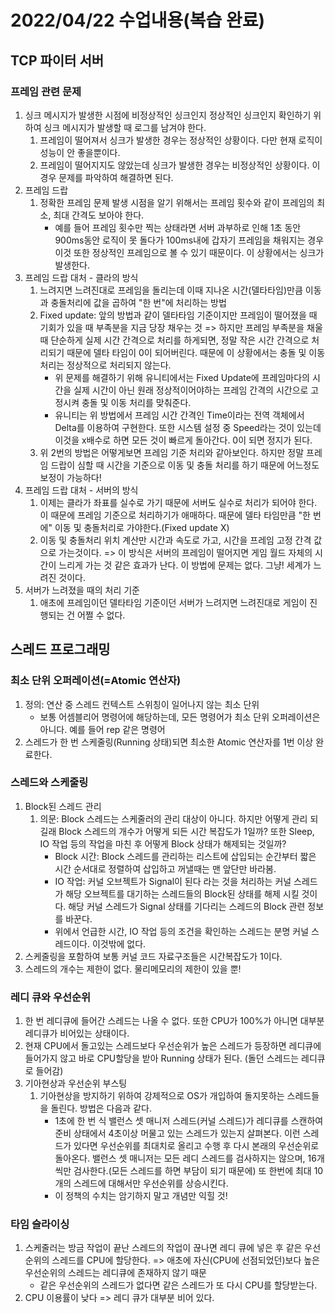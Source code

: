 # 2022/04/22 수업내용(복습 완료)
## TCP 파이터 서버
### 프레임 관련 문제
1. 싱크 메시지가 발생한 시점에 비정상적인 싱크인지 정상적인 싱크인지 확인하기 위하여 싱크 메시지가 발생할 때 로그를 남겨야 한다.
    1) 프레임이 떨어져서 싱크가 발생한 경우는 정상적인 상황이다. 다만 현재 로직이 성능이 안 좋을뿐이다.
    2) 프레임이 떨어지지도 않았는데 싱크가 발생한 경우는 비정상적인 상황이다. 이 경우 문제를 파악하여 해결하면 된다.
2. 프레임 드랍
    1) 정확한 프레임 문제 발생 시점을 알기 위해서는 프레임 횟수와 같이 프레임의 최소, 최대 간격도 보아야 한다.
        * 예를 들어 프레임 횟수만 찍는 상태라면 서버 과부하로 인해 1초 동안 900ms동안 로직이 못 돌다가 100ms내에 갑자기 프레임을 채워지는 경우 이것 또한 정상적인 프레임으로 볼 수 있기 때문이다. 이 상황에서는 싱크가 발생한다.
3. 프레임 드랍 대처 - 클라의 방식
    1) 느려지면 느려진대로 프레임을 돌리는데 이때 지나온 시간(델타타임)만큼 이동과 충돌처리에 값을 곱하여 "한 번"에 처리하는 방법
    2) Fixed update: 앞의 방법과 같이 델타타임 기준이지만 프레임이 떨어졌을 때 기회가 있을 때 부족분을 지금 당장 채우는 것 => 하지만 프레임 부족분을 채울 때 단순하게 실제 시간 간격으로 처리를 하게되면, 정말 작은 시간 간격으로 처리되기 때문에 델타 타임이 0이 되어버린다. 때문에 이 상황에서는 충돌 및 이동처리는 정상적으로 처리되지 않는다.
        * 위 문제를 해결하기 위해 유니티에서는 Fixed Update에 프레임마다의 시간을 실제 시간이 아닌 원래 정상적이어야하는 프레임 간격의 시간으로 고정시켜 충돌 및 이동 처리를 맞춰준다.
        * 유니티는 위 방법에서 프레임 시간 간격인 Time이라는 전역 객체에서 Delta를 이용하여 구현한다. 또한 시스템 설정 중 Speed라는 것이 있는데 이것을 x배수로 하면 모든 것이 빠르게 돌아간다. 0이 되면 정지가 된다.
    3) 위 2번의 방법은 어떻게보면 프레임 기준 처리와 같아보인다. 하지만 정말 프레임 드랍이 심할 때 시간을 기준으로 이동 및 충돌 처리를 하기 때문에 어느정도 보정이 가능하다!
4. 프레임 드랍 대처 - 서버의 방식
    1) 이제는 클라가 좌표를 실수로 가기 때문에 서버도 실수로 처리가 되어야 한다. 이 때문에 프레임 기준으로 처리하기가 애매하다. 때문에 델타 타임만큼 "한 번에" 이동 및 충돌처리로 가야한다.(Fixed update X)
    2) 이동 및 충돌처리 위치 계산만 시간과 속도로 가고, 시간을 프레임 고정 간격 값으로 가는것이다. => 이 방식은 서버의 프레임이 떨어지면 게임 월드 자체의 시간이 느리게 가는 것 같은 효과가 난다. 이 방법에 문제는 없다. 그냥! 세계가 느려진 것이다.
5. 서버가 느려졌을 때의 처리 기준
    1) 애초에 프레임이던 델타타임 기준이던 서버가 느려지면 느려진대로 게임이 진행되는 건 어쩔 수 없다.

## 스레드 프로그래밍
### 최소 단위 오퍼레이션(=Atomic 연산자)
1. 정의: 연산 중 스레드 컨텍스트 스위칭이 일어나지 않는 최소 단위
    * 보통 어셈블리어 명령어에 해당하는데, 모든 명령어가 최소 단위 오퍼레이션은 아니다. 예를 들어 rep 같은 명령어
2. 스레드가 한 번 스케줄링(Running 상태)되면 최소한 Atomic 연산자를 1번 이상 완료한다.

### 스레드와 스케줄링
1. Block된 스레드 관리
    1) 의문: Block 스레드는 스케줄러의 관리 대상이 아니다. 하지만 어떻게 관리 되길래 Block 스레드의 개수가 어떻게 되든 시간 복잡도가 1일까? 또한 Sleep, IO 작업 등의 작업을 마친 후 어떻게 Block 상태가 해제되는 것일까?
        * Block 시간: Block 스레드를 관리하는 리스트에 삽입되는 순간부터 짧은 시간 순서대로 정렬하여 삽입하고 꺼낼때는 맨 앞단만 바라봄.
        * IO 작업: 커널 오브젝트가 Signal이 된다 라는 것을 처리하는 커널 스레드가 해당 오브젝트를 대기하는 스레드들의 Block된 상태를 해제 시킬 것이다. 해당 커널 스레드가 Signal 상태를 기다리는 스레드의 Block 관련 정보를 바꾼다.
        * 위에서 언급한 시간, IO 작업 등의 조건을 확인하는 스레드는 분명 커널 스레드이다. 이것밖에 없다.
2. 스케줄링을 포함하여 보통 커널 코드 자료구조들은 시간복잡도가 1이다.
3. 스레드의 개수는 제한이 없다. 물리메모리의 제한이 있을 뿐!

### 레디 큐와 우선순위
1. 한 번 레디큐에 들어간 스레드는 나올 수 없다. 또한 CPU가 100%가 아니면 대부분 레디큐가 비어있는 상태이다.
2. 현재 CPU에서 돌고있는 스레드보다 우선순위가 높은 스레드가 등장하면 레디큐에 들어가지 않고 바로 CPU할당을 받아 Running 상태가 된다. (돌던 스레드는 레디큐로 들어감)
3. 기아현상과 우선순위 부스팅
    1) 기아현상을 방지하기 위하여 강제적으로 OS가 개입하여 돌지못하는 스레드들을 돌린다. 방법은 다음과 같다.
        * 1초에 한 번 식 밸런스 셋 매니저 스레드(커널 스레드)가 레디큐를 스캔하여 준비 상태에서 4초이상 머물고 있는 스레드가 있는지 살펴본다. 이런 스레드가 있다면 우선순위를 최대치로 올리고 수행 후 다시 본래의 우선순위로 돌아온다. 밸런스 셋 매니저는 모든 레디 스레드를 검사하지는 않으며, 16개씩만 검사한다.(모든 스레드를 하면 부담이 되기 때문에) 또 한번에 최대 10개의 스레드에 대해서만 우선순위를 상승시킨다.
        * 이 정책의 수치는 암기하지 말고 개념만 익힐 것!

### 타임 슬라이싱
1. 스케줄러는 방금 작업이 끝난 스레드의 작업이 끊나면 레디 큐에 넣은 후 같은 우선순위의 스레드를 CPU에 할당한다. => 애초에 자신(CPU에 선점되었던)보다 높은 우선순위의 스레드는 레디큐에 존재하지 않기 때문
    * 같은 우선순위의 스레드가 없다면 같은 스레드가 또 다시 CPU를 할당받는다.
2. CPU 이용률이 낮다 => 레디 큐가 대부분 비어 있다.
